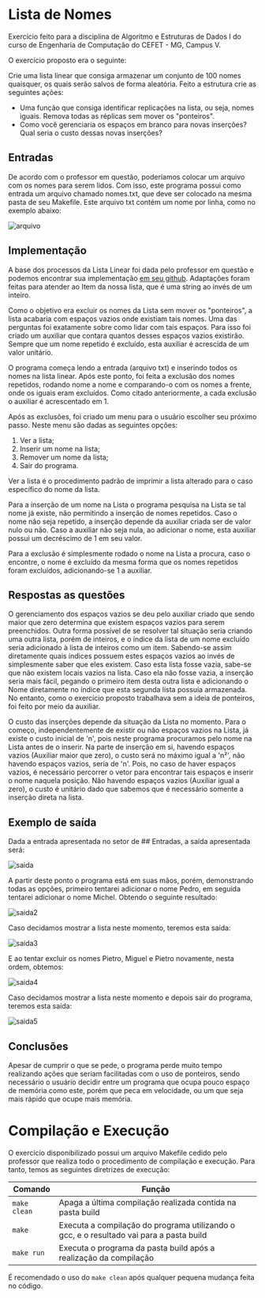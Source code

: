 # Lista de Nomes 

Exercício feito para a disciplina de Algoritmo e Estruturas de Dados I do curso de Engenharia de Computação do CEFET - MG, Campus V.

O exercício proposto era o seguinte:

Crie uma lista linear que consiga armazenar um conjunto de 100 nomes quaisquer, os quais serão salvos de forma aleatória. Feito a estrutura crie as seguintes ações:
* Uma função que consiga identificar replicações na lista, ou seja, nomes iguais. Remova todas as réplicas sem mover os "ponteiros".
* Como você gerenciaria os espaços em branco para novas inserções? Qual seria o custo dessas novas inserções?

## Entradas

De acordo com o professor em questão, poderíamos colocar um arquivo com os nomes para serem lidos. Com isso, este programa possui como entrada um arquivo chamado nomes.txt, que deve ser colocado na mesma pasta de seu Makefile. Este arquivo txt contém um nome por linha, como no exemplo abaixo:

![arquivo]

[arquivo]: https://github.com/ppinheirosiqueira/Lista-1-Exercicios-de-Lista/blob/main/Ex2/images/ArquivoTxt.png "Exemplo de Arquivo de Entrada"

## Implementação 

A base dos processos da Lista Linear foi dada pelo professor em questão e podemos encontrar sua implementação [em seu github](https://github.com/mpiress/linear_list). Adaptações foram feitas para atender ao Item da nossa lista, que é uma string ao invés de um inteiro.

Como o objetivo era excluir os nomes da Lista sem mover os "ponteiros", a lista acabaria com espaços vazios onde existiam tais nomes. Uma das perguntas foi exatamente sobre como lidar com tais espaços. Para isso foi criado um auxiliar que contara quantos desses espaços vazios existirão. Sempre que um nome repetido é excluído, esta auxiliar é acrescida de um valor unitário.

O programa começa lendo a entrada (arquivo txt) e inserindo todos os nomes na lista linear. Após este ponto, foi feita a exclusão dos nomes repetidos, rodando nome a nome e comparando-o com os nomes a frente, onde os iguais eram excluídos. Como citado anteriormente, a cada exclusão o auxiliar é acrescentado em 1.

Após as exclusões, foi criado um menu para o usuário escolher seu próximo passo. Neste menu são dadas as seguintes opções:
1. Ver a lista;
2. Inserir um nome na lista;
3. Remover um nome da lista;
4. Sair do programa.

Ver a lista é o procedimento padrão de imprimir a lista alterado para o caso específico do nome da lista.

Para a inserção de um nome na Lista o programa pesquisa na Lista se tal nome já existe, não permitindo a inserção de nomes repetidos. Caso o nome não seja repetido, a inserção depende da auxiliar criada ser de valor nulo ou não. Caso a auxiliar não seja nula, ao adicionar o nome, esta auxiliar possui um decréscimo de 1 em seu valor.

Para a exclusão é simplesmente rodado o nome na Lista a procura, caso o encontre, o nome é excluído da mesma forma que os nomes repetidos foram excluídos, adicionando-se 1 a auxiliar.

## Respostas as questões

O gerenciamento dos espaços vazios se deu pelo auxiliar criado que sendo maior que zero determina que existem espaços vazios para serem preenchidos. Outra forma possível de se resolver tal situação seria criando uma outra lista, porém de inteiros, e o índice da lista de um nome excluído seria adicionado à lista de inteiros como um item. Sabendo-se assim diretamente quais índices possuem estes espaços vazios ao invés de simplesmente saber que eles existem. Caso esta lista fosse vazia, sabe-se que não existem locais vazios na lista. Caso ela não fosse vazia, a inserção seria mais fácil, pegando o primeiro item desta outra lista e adicionando o Nome diretamente no índice que esta segunda lista possuía armazenada. No entanto, como o exercício proposto trabalhava sem a ideia de ponteiros, foi feito por meio da auxiliar.

O custo das inserções depende da situação da Lista no momento. Para o começo, independentemente de existir ou não espaços vazios na Lista, já existe o custo inicial de 'n', pois neste programa procuramos pelo nome na Lista antes de o inserir. Na parte de inserção em si, havendo espaços vazios (Auxiliar maior que zero), o custo será no máximo igual a 'n²', não havendo espaços vazios, seria de 'n'. Pois, no caso de haver espaços vazios, é necessário percorrer o vetor para encontrar tais espaços e inserir o nome naquela posição. Não havendo espaços vazios (Auxiliar igual a zero), o custo é unitário dado que sabemos que é necessário somente a inserção direta na lista.

## Exemplo de saída

Dada a entrada apresentada no setor de ## Entradas, a saída apresentada será:

![saida]

[saida]: https://github.com/ppinheirosiqueira/Lista-1-Exercicios-de-Lista/blob/main/Ex2/images/Saida1.png "Saída do exemplo dado em Entradas"

A partir deste ponto o programa está em suas mãos, porém, demonstrando todas as opções, primeiro tentarei adicionar o nome Pedro, em seguida tentarei adicionar o nome Michel. Obtendo o seguinte resultado:

![saida2]

[saida2]: https://github.com/ppinheirosiqueira/Lista-1-Exercicios-de-Lista/blob/main/Ex2/images/Saida2.png "Saída ao adicionar nomes"

Caso decidamos mostrar a lista neste momento, teremos esta saída:

![saida3]

[saida3]: https://github.com/ppinheirosiqueira/Lista-1-Exercicios-de-Lista/blob/main/Ex2/images/Saida3.png "Demonstrando o Imprimir Lista"

E ao tentar excluir os nomes Pietro, Miguel e Pietro novamente, nesta ordem, obtemos:

![saida4]

[saida4]: https://github.com/ppinheirosiqueira/Lista-1-Exercicios-de-Lista/blob/main/Ex2/images/Saida4.png "Saída ao excluir nomes"

Caso decidamos mostrar a lista neste momento e depois sair do programa, teremos esta saída:

![saida5]

[saida5]: https://github.com/ppinheirosiqueira/Lista-1-Exercicios-de-Lista/blob/main/Ex2/images/Saida5.png "Demonstrando o Imprimir Lista"

## Conclusões

Apesar de cumprir o que se pede, o programa perde muito tempo realizando ações que seriam facilitadas com o uso de ponteiros, sendo necessário o usuário decidir entre um programa que ocupa pouco espaço de memória como este, porém que peca em velocidade, ou um que seja mais rápido que ocupe mais memória.

# Compilação e Execução

O exercício disponibilizado possui um arquivo Makefile cedido pelo professor que realiza todo o procedimento de compilação e execução. Para tanto, temos as seguintes diretrizes de execução:


| Comando                |  Função                                                                                           |                     
| -----------------------| ------------------------------------------------------------------------------------------------- |
|  `make clean`          | Apaga a última compilação realizada contida na pasta build                                        |
|  `make`                | Executa a compilação do programa utilizando o gcc, e o resultado vai para a pasta build           |
|  `make run`            | Executa o programa da pasta build após a realização da compilação                                 |

É recomendado o uso do `make clean` após qualquer pequena mudança feita no código.
